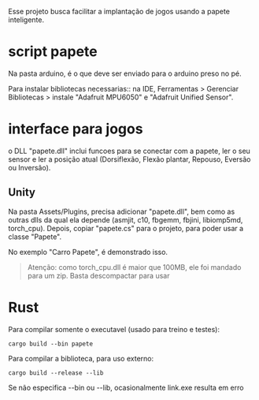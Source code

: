Esse projeto busca facilitar a implantação de jogos usando a papete inteligente. 

# script papete
Na pasta arduino, é o que deve ser enviado para o arduino preso no pé.

Para instalar bibliotecas necessarias:: na IDE, Ferramentas > Gerenciar Bibliotecas > instale "Adafruit MPU6050" e "Adafruit Unified Sensor".

# interface para jogos
o DLL "papete.dll" inclui funcoes para se conectar com a papete, ler o seu sensor e ler a posição atual (Dorsiflexão, Flexão plantar, Repouso, Eversão ou Inversão).

## Unity
Na pasta Assets/Plugins, precisa adicionar "papete.dll", bem como as outras dlls da qual ela depende (asmjit, c10, fbgemm, fbjini, libiomp5md, torch_cpu).
Depois, copiar "papete.cs" para o projeto, para poder usar a classe "Papete".

No exemplo "Carro Papete", é demonstrado isso.
> Atenção: como torch_cpu.dll é maior que 100MB, ele foi mandado para um zip. Basta descompactar para usar

# Rust

Para compilar somente o executavel (usado para treino e testes):

    cargo build --bin papete

Para compilar a biblioteca, para uso externo:

    cargo build --release --lib

Se não especifica --bin ou --lib, ocasionalmente link.exe resulta em erro
